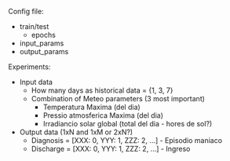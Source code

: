 Config file:
- train/test
  - epochs
- input_params
- output_params

Experiments:
- Input data
  - How many days as historical data = {1, 3, 7}
  - Combination of Meteo parameters (3 most important)
    - Temperatura Maxima (del dia)
    - Pressio atmosferica Maxima (del dia)
    - Irradiancio solar global (total del dia - hores de sol?)
- Output data (1xN and 1xM or 2xN?)
  - Diagnosis = [XXX: 0, YYY: 1, ZZZ: 2, ...] - Episodio maniaco
  - Discharge = [XXX: 0, YYY: 1, ZZZ: 2, ...] - Ingreso


